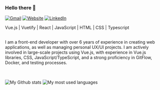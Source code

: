 ### Hello there 👋

[![Gmail](https://img.shields.io/badge/heldsonluiz@gmail.com-informational?style=flat-square&color=EA4335&logo=gmail&logoColor=white)](malito:heldsonluiz@gmail.com) [![Website](https://img.shields.io/badge/heldsonluiz.github.io-informational?style=flat-square&color=7E4DD2&logo=git&logoColor=white)](https://heldsonluiz.github.io/) [![LinkedIn](https://img.shields.io/badge/heldsonluiz-informational?style=flat-square&&color=0A66C2&logo=linkedin&logoColor=white)](https://www.linkedin.com/in/heldsonluiz/)


Vue.js | Vuetify | React | JavaScript | HTML | CSS | Typescript 

<br>
I am a front-end developer with over 6 years of experience in creating web applications, as well as managing personal UX/UI projects. I am actively involved in large-scale projects using Vue.js, with experience in Vue.js libraries, CSS, JavaScript/TypeScript, and a strong proficiency in GitFlow, Docker, and testing processes.
<br><br><br>

![My Github stats](https://github-readme-stats.vercel.app/api?username=heldsonluiz&show_icons=true&theme=tokyonight&hide_border=true&card_width=300)
![My most used languages](https://github-readme-stats.vercel.app/api/top-langs/?username=heldsonluiz&theme=tokyonight&hide_border=true&langs_count=8&layout=compact&hide_title=true&card_width=840)
